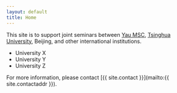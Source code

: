 ```yaml
---
layout: default
title: Home
---
```


This site is to support joint seminars between [Yau MSC](https://ymsc.tsinghua.edu.cn/), [Tsinghua University](http://www.tsinghua.edu.cn/publish/thu2018en/index.html), Beijing, and other international institutions.

* University X
* University Y
* University Z

For more information, please contact [{{ site.contact }}](mailto:{{ site.contactaddr }}).